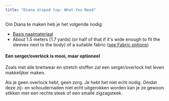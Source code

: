 ```yaml
---
title: "Diana draped top: What You Need"
---
```


Om Diana te maken heb je het volgende nodig:

- [Basis naaimateriaal](/docs/sewing/basic-sewing-supplies)
- About 1.5 meters (1.7 yards) (or half of that if it's wide enough to fit the sleeves next to the body) of a suitable fabric ([see Fabric options](/docs/patterns/diana/fabric))

<Note>

#### Een serger/overlock is mooi, maar optioneel

Zoals met alle breitwear en stretch stoffen zal een serger/overlock het leven makkelijker maken.

Als je geen overlock hebt, geen zorg. Je hebt het niet echt nodig.
Omdat deze zij- en schoudernaden niet echt uitgerokken worden kan je ze gewoon stikken met een rechte steek of een smalle zigzagsteek.

</Note>
